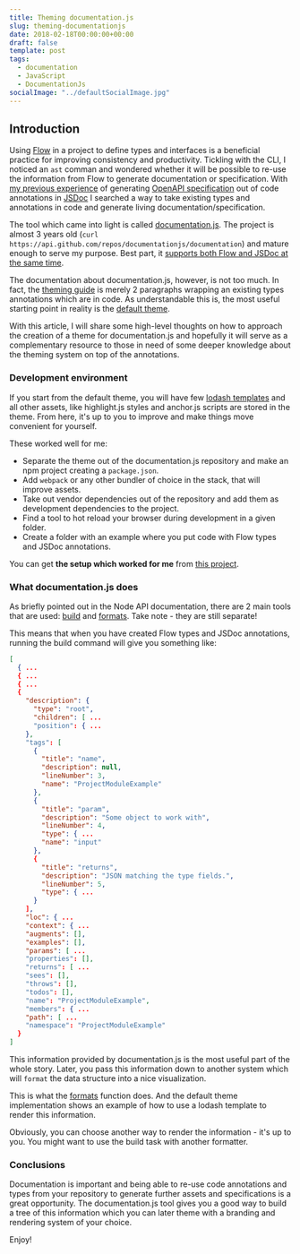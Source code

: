 ```yaml
---
title: Theming documentation.js
slug: theming-documentationjs
date: 2018-02-18T00:00:00+00:00
draft: false
template: post
tags:
  - documentation
  - JavaScript
  - DocumentationJs
socialImage: "../defaultSocialImage.jpg"
---
```


## Introduction

Using [Flow](https://flow.org/) in a project to define types and interfaces is a beneficial practice for improving consistency and productivity. Tickling with the CLI, I noticed an `ast` comman and wondered whether it will be possible to re-use the information from Flow to generate documentation or specification. With [my previous experience](/agile-documentation-api-driven-project) of generating [OpenAPI specification](https://www.openapis.org/) out of code annotations in [JSDoc](http://usejsdoc.org/) I searched a way to take existing types and annotations in code and generate living documentation/specification.

The tool which came into light is called [documentation.js](http://documentation.js.org/). The project is almost 3 years old (`curl https://api.github.com/repos/documentationjs/documentation`) and mature enough to serve my purpose. Best part, it [supports both Flow and JSDoc at the same time](https://github.com/documentationjs/documentation/blob/master/docs/GETTING_STARTED.md).

The documentation about documentation.js, however, is not too much. In fact, the [theming guide](https://github.com/documentationjs/documentation/blob/master/docs/THEMING.md) is merely 2 paragraphs wrapping an existing types annotations which are in code. As understandable this is, the most useful starting point in reality is the [default theme](https://github.com/documentationjs/documentation/tree/master/src/default_theme).

With this article, I will share some high-level thoughts on how to approach the creation of a theme for documentation.js and hopefully it will serve as a complementary resource to those in need of some deeper knowledge about the theming system on top of the annotations.

### Development environment

If you start from the default theme, you will have few [lodash templates](https://lodash.com/docs/4.17.5#template) and all other assets, like highlight.js styles and anchor.js scripts are stored in the theme. From here, it's up to you to improve and make things move convenient for yourself.

These worked well for me:

- Separate the theme out of the documentation.js repository and make an npm project creating a `package.json`.
- Add `webpack` or any other bundler of choice in the stack, that will improve assets.
- Take out vendor dependencies out of the repository and add them as development dependencies to the project.
- Find a tool to hot reload your browser during development in a given folder.
- Create a folder with an example where you put code with Flow types and JSDoc annotations.

You can get **the setup which worked for me** from [this project](https://github.com/kalinchernev/documentation-theme-ecl).

### What documentation.js does

As briefly pointed out in the Node API documentation, there are 2 main tools that are used: [build](https://github.com/documentationjs/documentation/blob/master/docs/NODE_API.md#build) and [formats](https://github.com/documentationjs/documentation/blob/master/docs/NODE_API.md#formats). Take note - they are still separate!

This means that when you have created Flow types and JSDoc annotations, running the build command will give you something like:

```json
[
  { ...
  { ...
  { ...
  {
    "description": {
      "type": "root",
      "children": [ ...
      "position": { ...
    },
    "tags": [
      {
        "title": "name",
        "description": null,
        "lineNumber": 3,
        "name": "ProjectModuleExample"
      },
      {
        "title": "param",
        "description": "Some object to work with",
        "lineNumber": 4,
        "type": { ...
        "name": "input"
      },
      {
        "title": "returns",
        "description": "JSON matching the type fields.",
        "lineNumber": 5,
        "type": { ...
      }
    ],
    "loc": { ...
    "context": { ...
    "augments": [],
    "examples": [],
    "params": [ ...
    "properties": [],
    "returns": [ ...
    "sees": [],
    "throws": [],
    "todos": [],
    "name": "ProjectModuleExample",
    "members": { ...
    "path": [ ...
    "namespace": "ProjectModuleExample"
  }
]
```

This information provided by documentation.js is the most useful part of the whole story. Later, you pass this information down to another system which will `format` the data structure into a nice visualization.

This is what the [formats](https://github.com/documentationjs/documentation/blob/master/docs/NODE_API.md#formatshtml) function does. And the default theme implementation shows an example of how to use a lodash template to render this information.

Obviously, you can choose another way to render the information - it's up to you. You might want to use the build task with another formatter.

### Conclusions

Documentation is important and being able to re-use code annotations and types from your repository to generate further assets and specifications is a great opportunity. The documentation.js tool gives you a good way to build a tree of this information which you can later theme with a branding and rendering system of your choice.

Enjoy!
